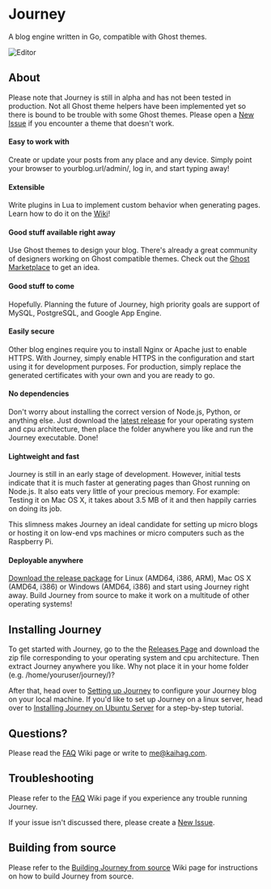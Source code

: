 # Journey
A blog engine written in Go, compatible with Ghost themes.

![Editor](https://raw.githubusercontent.com/kabukky/journey/gh-pages/images/journey.png)

## About
Please note that Journey is still in alpha and has not been tested in production. Not all Ghost theme helpers have been implemented yet so there is bound to be trouble with some Ghost themes. Please open a [New Issue](https://github.com/kabukky/journey/issues) if you encounter a theme that doesn't work.

#### Easy to work with
Create or update your posts from any place and any device. Simply point your browser to yourblog.url/admin/, log in, and start typing away!

#### Extensible
Write plugins in Lua to implement custom behavior when generating pages. Learn how to do it on the [Wiki](https://github.com/kabukky/journey/wiki/Creating-a-Journey-Plugin)!

#### Good stuff available right away
Use Ghost themes to design your blog. There's already a great community of designers working on Ghost compatible themes. Check out the [Ghost Marketplace](http://marketplace.ghost.org) to get an idea.

#### Good stuff to come
Hopefully. Planning the future of Journey, high priority goals are support of MySQL, PostgreSQL, and Google App Engine.

#### Easily secure
Other blog engines require you to install Nginx or Apache just to enable HTTPS. With Journey, simply enable HTTPS in the configuration and start using it for development purposes. For production, simply replace the generated certificates with your own and you are ready to go.

#### No dependencies
Don't worry about installing the correct version of Node.js, Python, or anything else. Just download the [latest release](https://www.github.com/kabukky/journey/releases) for your operating system and cpu architecture, then place the folder anywhere you like and run the Journey executable. Done!

#### Lightweight and fast
Journey is still in an early stage of development. However, initial tests indicate that it is much faster at generating pages than Ghost running on Node.js. It also eats very little of your precious memory. For example: Testing it on Mac OS X, it takes about 3.5 MB of it and then happily carries on doing its job.

This slimness makes Journey an ideal candidate for setting up micro blogs or hosting it on low-end vps machines or micro computers such as the Raspberry Pi.

#### Deployable anywhere
[Download the release package](https://www.github.com/kabukky/journey/releases) for Linux (AMD64, i386, ARM), Mac OS X (AMD64, i386) or Windows (AMD64, i386) and start using Journey right away. Build Journey from source to make it work on a multitude of other operating systems!

## Installing Journey
To get started with Journey, go to the the [Releases Page](https://github.com/kabukky/journey/releases) and download the zip file corresponding to your operating system and cpu architecture. Then extract Journey anywhere you like. Why not place it in your home folder (e.g. /home/youruser/journey/)?

After that, head over to [Setting up Journey](https://github.com/kabukky/journey/wiki/Setting-up-Journey) to configure your Journey blog on your local machine. If you'd like to set up Journey on a linux server, head over to [Installing Journey on Ubuntu Server](https://github.com/kabukky/journey/wiki/Installing-Journey-on-Ubuntu-Server) for a step-by-step tutorial.

## Questions?
Please read the [FAQ](https://github.com/kabukky/journey/wiki/FAQ) Wiki page or write to me@kaihag.com.

## Troubleshooting
Please refer to the [FAQ](https://github.com/kabukky/journey/wiki/FAQ) Wiki page if you experience any trouble running Journey.

If your issue isn't discussed there, please create a [New Issue](https://github.com/kabukky/journey/issues).

## Building from source
Please refer to the [Building Journey from source](https://github.com/kabukky/journey/wiki/Building-Journey-from-source) Wiki page for instructions on how to build Journey from source.
